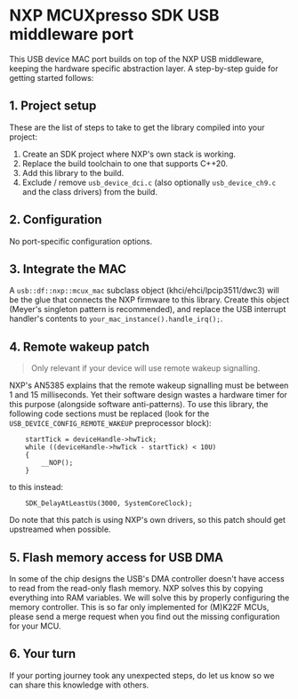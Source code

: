 # NXP MCUXpresso SDK USB middleware port

This USB device MAC port builds on top of the NXP USB middleware, keeping the hardware specific abstraction layer. A step-by-step guide for getting started follows:

## 1. Project setup

These are the list of steps to take to get the library compiled into your project:

1. Create an SDK project where NXP's own stack is working.
2. Replace the build toolchain to one that supports C++20.
3. Add this library to the build.
4. Exclude / remove `usb_device_dci.c` (also optionally `usb_device_ch9.c` and the class drivers) from the build.

## 2. Configuration

No port-specific configuration options.

## 3. Integrate the MAC

A `usb::df::nxp::mcux_mac` subclass object (khci/ehci/lpcip3511/dwc3) will be the glue that connects the NXP firmware to this library.
Create this object (Meyer's singleton pattern is recommended),
and replace the USB interrupt handler's contents to `your_mac_instance().handle_irq();`.

## 4. Remote wakeup patch

> Only relevant if your device will use remote wakeup signalling.

NXP's AN5385 explains that the remote wakeup signalling must be between 1 and 15 milliseconds.
Yet their software design wastes a hardware timer for this purpose (alongside software anti-patterns).
To use this library, the following code sections must be replaced
(look for the `USB_DEVICE_CONFIG_REMOTE_WAKEUP` preprocessor block):
```
    startTick = deviceHandle->hwTick;
    while ((deviceHandle->hwTick - startTick) < 10U)
    {
        __NOP();
    }
```
to this instead:
```
    SDK_DelayAtLeastUs(3000, SystemCoreClock);
```
Do note that this patch is using NXP's own drivers, so this patch should get upstreamed when possible.

## 5. Flash memory access for USB DMA

In some of the chip designs the USB's DMA controller doesn't have access to read from the read-only flash memory.
NXP solves this by copying everything into RAM variables.
We will solve this by properly configuring the memory controller.
This is so far only implemented for (M)K22F MCUs,
please send a merge request when you find out the missing configuration for your MCU.

## 6. Your turn

If your porting journey took any unexpected steps, do let us know so we can share this knowledge with others.
